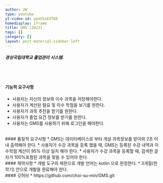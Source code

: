 ```yaml
---
author: JW
type: youtube
yt-video-id: ypVU5xEVT88
homedisplay: iframe
title: GMS [2022]
tags: []
category: []
layout: post-material-sidebar-left
---
```

##### 경상국립대학교 졸업관리 시스템.
<br><br>
#### 기능적 요구사항
* 사용자는 자신의 정보와 이수 과목을 저장해야한다. 
* 사용자가 계산된 필요 및 이수 학점을 보기를 원한다.
* 사용자가 과목 추천을 받기를 원한다. 
* 사용자가 졸업 요건 정보를 받기를 원한다. 
* 사용자는 GMS를 사용하기 위해 로그인을 해야한다. 

<br>
#### 품질적 요구사항
* GMS는 데이터베이스로 부터 개설 과목정보를 받아와 2초 이내 출력해야 한다. 
* 사용자가 수강 과목을 등록 했을 때, GMS는 등록된 수강 내역과 이수학점 계산이 95% 이상 일치 해야 한다.
* 사용자가 수강 과목을 등록할 때, 검색한 글자가 100%포함된 과목을 찾을 수 있어야 한다. 

<br>
#### 제약사항
* 개발 도구의 제한으로 개발 언어는 kotlin 으로 한정한다. 
* 3개월(한 학기) 안으로 개발을 완료해야 한다.

<br>
#### 깃허브
* https://github.com/choi-su-min/GMS.git
